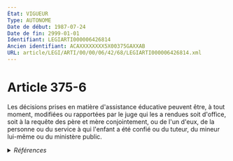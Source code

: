 ```yaml
---
État: VIGUEUR
Type: AUTONOME
Date de début: 1987-07-24
Date de fin: 2999-01-01
Identifiant: LEGIARTI000006426814
Ancien identifiant: ACAXXXXXXXX5X00375GAXXAB
URL: article/LEGI/ARTI/00/00/06/42/68/LEGIARTI000006426814.xml
---
```


<h1>Article 375-6</h1>

Les décisions prises en matière d'assistance éducative peuvent être, à tout
moment, modifiées ou rapportées par le juge qui les a rendues soit d'office,
soit à la requête des père et mère conjointement, ou de l'un d'eux, de la
personne ou du service à qui l'enfant a été confié ou du tuteur, du mineur
lui-même ou du ministère public.


<details>
  <summary><em>Références</em></summary>

  <h2>Articles faisant référence à l'article</h2>
  
  <ul>
    <li>
      <a href="https://legal.tricoteuses.fr//redirection/LEGIARTI000006284000?vers=git&vers=legifrance">Loi n° 87-570 du 22 juillet 1987 sur l'exercice de l'autorité parentale - article 30 AUTONOME VIGUEUR, en vigueur depuis le 1987-07-24</a> SPEC_APPLI cible
    </li>
    <li>
      <a href="https://legal.tricoteuses.fr//redirection/LEGIARTI000006283999?vers=git&vers=legifrance">Loi n° 87-570 du 22 juillet 1987 sur l'exercice de l'autorité parentale - article 29 AUTONOME VIGUEUR, en vigueur depuis le 1987-07-24</a> SPEC_APPLI cible
    </li>
    <li>
      <a href="https://legal.tricoteuses.fr//redirection/LEGIARTI000006283994?vers=git&vers=legifrance">Loi n°87-570 du 22 juillet 1987 SUR L'EXERCICE DE L'AUTORITE PARENTALE - article 23 ENTIEREMENT_MODIF</a> MODIFICATION cible
    </li>
  </ul>
  
  <h2>Références faites par l'article</h2>
  
  <ul>
    <li>
      1987-07-22 MODIFICATION source <a href="https://legal.tricoteuses.fr//redirection/LEGIARTI000006283994?vers=git&vers=legifrance">Loi n°87-570 du 22 juillet 1987 SUR L'EXERCICE DE L'AUTORITE PARENTALE - article 23 ENTIEREMENT_MODIF</a>
    </li>
    <li>
      1987-07-22 SPEC_APPLI source <a href="https://legal.tricoteuses.fr//redirection/LEGIARTI000006283999?vers=git&vers=legifrance">Loi n° 87-570 du 22 juillet 1987 sur l'exercice de l'autorité parentale - article 29 AUTONOME VIGUEUR, en vigueur depuis le 1987-07-24</a>
    </li>
    <li>
      1987-07-22 SPEC_APPLI source <a href="https://legal.tricoteuses.fr//redirection/LEGIARTI000006284000?vers=git&vers=legifrance">Loi n° 87-570 du 22 juillet 1987 sur l'exercice de l'autorité parentale - article 30 AUTONOME VIGUEUR, en vigueur depuis le 1987-07-24</a>
    </li>
    <li>
      1988-10-06 CITATION cible <a href="https://legal.tricoteuses.fr//redirection/LEGIARTI000006683693?vers=git&vers=legifrance">Décret n°88-949 du 6 octobre 1988 relatif à l'habilitation des personnes physiques, établissements, services ou organismes publics ou privés auxquels l'autorité judiciaire confie habituellement des mineurs ou l'exécution de mesures les concernant - article 1 AUTONOME MODIFIE, en vigueur du 1988-10-08 au 2003-03-06</a>
    </li>
    <li>
      2999-01-01 CITATION cible <a href="https://legal.tricoteuses.fr//redirection/LEGIARTI000006681231?vers=git&vers=legifrance">Code de la famille et de l'aide sociale - article 95 AUTONOME MODIFIE, en vigueur du 1986-01-08 au 1996-07-06</a>
    </li>
    <li>
      CODIFICATION source Loi 1803-03-14
    </li>
  </ul>
</details>
